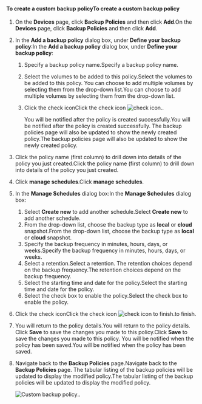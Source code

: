 <!--author=SharS last changed: 9/15/15-->

#### <a name="to-create-a-custom-backup-policy"></a><span data-ttu-id="73e0f-101">To create a custom backup policy</span><span class="sxs-lookup"><span data-stu-id="73e0f-101">To create a custom backup policy</span></span>
1. <span data-ttu-id="73e0f-102">On the **Devices** page, click **Backup Policies** and then click **Add**.</span><span class="sxs-lookup"><span data-stu-id="73e0f-102">On the **Devices** page, click **Backup Policies** and then click **Add**.</span></span>
2. <span data-ttu-id="73e0f-103">In the **Add a backup policy** dialog box, under **Define your backup policy**:</span><span class="sxs-lookup"><span data-stu-id="73e0f-103">In the **Add a backup policy** dialog box, under **Define your backup policy**:</span></span>
   
   1. <span data-ttu-id="73e0f-104">Specify a backup policy name.</span><span class="sxs-lookup"><span data-stu-id="73e0f-104">Specify a backup policy name.</span></span>
   2. <span data-ttu-id="73e0f-105">Select the volumes to be added to this policy.</span><span class="sxs-lookup"><span data-stu-id="73e0f-105">Select the volumes to be added to this policy.</span></span> <span data-ttu-id="73e0f-106">You can choose to add multiple volumes by selecting them from the drop-down list.</span><span class="sxs-lookup"><span data-stu-id="73e0f-106">You can choose to add multiple volumes by selecting them from the drop-down list.</span></span>
   3. <span data-ttu-id="73e0f-107">Click the check icon</span><span class="sxs-lookup"><span data-stu-id="73e0f-107">Click the check icon</span></span> ![check icon](https://docstestmedia1.blob.core.windows.net/azure-media/includes/media/storsimple-add-backup-policy/HCS_CheckIcon-include.png)<span data-ttu-id="73e0f-109">.</span><span class="sxs-lookup"><span data-stu-id="73e0f-109">.</span></span>
      
      <span data-ttu-id="73e0f-110">You will be notified after the policy is created successfully.</span><span class="sxs-lookup"><span data-stu-id="73e0f-110">You will be notified after the policy is created successfully.</span></span> <span data-ttu-id="73e0f-111">The backup policies page will also be updated to show the newly created policy.</span><span class="sxs-lookup"><span data-stu-id="73e0f-111">The backup policies page will also be updated to show the newly created policy.</span></span>
3. <span data-ttu-id="73e0f-112">Click the policy name (first column) to drill down into details of the policy you just created.</span><span class="sxs-lookup"><span data-stu-id="73e0f-112">Click the policy name (first column) to drill down into details of the policy you just created.</span></span>
4. <span data-ttu-id="73e0f-113">Click **manage schedules**.</span><span class="sxs-lookup"><span data-stu-id="73e0f-113">Click **manage schedules**.</span></span>
5. <span data-ttu-id="73e0f-114">In the **Manage Schedules** dialog box:</span><span class="sxs-lookup"><span data-stu-id="73e0f-114">In the **Manage Schedules** dialog box:</span></span>
   
   1. <span data-ttu-id="73e0f-115">Select **Create new** to add another schedule.</span><span class="sxs-lookup"><span data-stu-id="73e0f-115">Select **Create new** to add another schedule.</span></span>
   2. <span data-ttu-id="73e0f-116">From the drop-down list, choose the backup type as **local** or **cloud** snapshot.</span><span class="sxs-lookup"><span data-stu-id="73e0f-116">From the drop-down list, choose the backup type as **local** or **cloud** snapshot.</span></span>
   3. <span data-ttu-id="73e0f-117">Specify the backup frequency in minutes, hours, days, or weeks.</span><span class="sxs-lookup"><span data-stu-id="73e0f-117">Specify the backup frequency in minutes, hours, days, or weeks.</span></span>
   4. <span data-ttu-id="73e0f-118">Select a retention.</span><span class="sxs-lookup"><span data-stu-id="73e0f-118">Select a retention.</span></span> <span data-ttu-id="73e0f-119">The retention choices depend on the backup frequency.</span><span class="sxs-lookup"><span data-stu-id="73e0f-119">The retention choices depend on the backup frequency.</span></span>
   5. <span data-ttu-id="73e0f-120">Select the starting time and date for the policy.</span><span class="sxs-lookup"><span data-stu-id="73e0f-120">Select the starting time and date for the policy.</span></span>
   6. <span data-ttu-id="73e0f-121">Select the check box to enable the policy.</span><span class="sxs-lookup"><span data-stu-id="73e0f-121">Select the check box to enable the policy.</span></span>
6. <span data-ttu-id="73e0f-122">Click the check icon</span><span class="sxs-lookup"><span data-stu-id="73e0f-122">Click the check icon</span></span> ![check icon](https://docstestmedia1.blob.core.windows.net/azure-media/includes/media/storsimple-add-backup-policy/HCS_CheckIcon-include.png) <span data-ttu-id="73e0f-124">to finish.</span><span class="sxs-lookup"><span data-stu-id="73e0f-124">to finish.</span></span>
7. <span data-ttu-id="73e0f-125">You will return to the policy details.</span><span class="sxs-lookup"><span data-stu-id="73e0f-125">You will return to the policy details.</span></span> <span data-ttu-id="73e0f-126">Click **Save** to save the changes you made to this policy.</span><span class="sxs-lookup"><span data-stu-id="73e0f-126">Click **Save** to save the changes you made to this policy.</span></span> <span data-ttu-id="73e0f-127">You will be notified when the policy has been saved.</span><span class="sxs-lookup"><span data-stu-id="73e0f-127">You will be notified when the policy has been saved.</span></span>
8. <span data-ttu-id="73e0f-128">Navigate back to the **Backup Policies** page.</span><span class="sxs-lookup"><span data-stu-id="73e0f-128">Navigate back to the **Backup Policies** page.</span></span> <span data-ttu-id="73e0f-129">The tabular listing of the backup policies will be updated to display the modified policy.</span><span class="sxs-lookup"><span data-stu-id="73e0f-129">The tabular listing of the backup policies will be updated to display the modified policy.</span></span>
   
    ![Custom backup policy](https://docstestmedia1.blob.core.windows.net/azure-media/includes/media/storsimple-create-custom-backup-policy/HCS_CustomBackupPolicyM-include.png)<span data-ttu-id="73e0f-131">.</span><span class="sxs-lookup"><span data-stu-id="73e0f-131">.</span></span>




